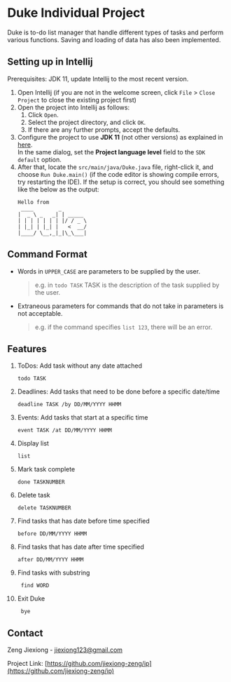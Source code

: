 # Duke Individual Project

Duke is to-do list manager that handle different types of tasks and perform various functions.
Saving and loading of data has also been implemented.

## Setting up in Intellij

Prerequisites: JDK 11, update Intellij to the most recent version.

1. Open Intellij (if you are not in the welcome screen, click `File` > `Close Project` to close the existing project first)
1. Open the project into Intellij as follows:
    1. Click `Open`.
    1. Select the project directory, and click `OK`.
    1. If there are any further prompts, accept the defaults.
1. Configure the project to use **JDK 11** (not other versions) as explained in [here](https://www.jetbrains.com/help/idea/sdk.html#set-up-jdk).<br>
   In the same dialog, set the **Project language level** field to the `SDK default` option.
3. After that, locate the `src/main/java/Duke.java` file, right-click it, and choose `Run Duke.main()` (if the code editor is showing compile errors, try restarting the IDE). If the setup is correct, you should see something like the below as the output:
   ```
   Hello from
    ____        _        
   |  _ \ _   _| | _____ 
   | | | | | | | |/ / _ \
   | |_| | |_| |   <  __/
   |____/ \__,_|_|\_\___|
   ```
   
## Command Format
* Words in `UPPER_CASE` are parameters to be supplied by the user.
   > e.g. in `todo TASK` TASK is the description of the task supplied by the user.
* Extraneous parameters for commands that do not take in parameters is not acceptable.
   > e.g. if the command specifies `list 123`, there will be an error.

## Features

1. ToDos: Add task without any date attached
   ```
   todo TASK
   ```
2. Deadlines: Add tasks that need to be done before a specific date/time
   ```
   deadline TASK /by DD/MM/YYYY HHMM
   ```
3. Events: Add tasks that start at a specific time
   ```
   event TASK /at DD/MM/YYYY HHMM
   ```
4. Display list
   ```
   list
   ```
5. Mark task complete
   ```
   done TASKNUMBER 
   ```
6. Delete task
   ```
   delete TASKNUMBER
   ```
7. Find tasks that has date before time specified
   ```
   before DD/MM/YYYY HHMM
   ```
8. Find tasks that has date after time specified
   ```
   after DD/MM/YYYY HHMM
   ```
9. Find tasks with substring
   ```
    find WORD
    ```
10. Exit Duke
    ```
     bye
    ```

## Contact

Zeng Jiexiong - jiexiong123@gmail.com

Project Link: [https://github.com/jiexiong-zeng/ip](https://github.com/jiexiong-zeng/ip)